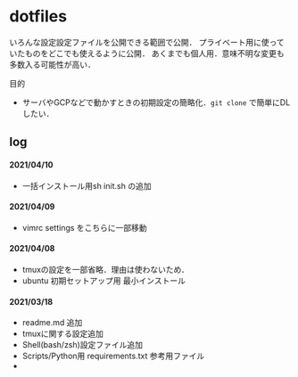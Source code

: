 # dotfiles

いろんな設定設定ファイルを公開できる範囲で公開．
プライベート用に使っていたものをどこでも使えるように公開．
あくまでも個人用．意味不明な変更も多数入る可能性が高い．


目的
- サーバやGCPなどで動かすときの初期設定の簡略化．`git clone` で簡単にDLしたい．


## log

#### 2021/04/10
- 一括インストール用sh init.sh の追加

#### 2021/04/09
- vimrc settings をこちらに一部移動

#### 2021/04/08
- tmuxの設定を一部省略．理由は使わないため．
- ubuntu 初期セットアップ用 最小インストール

#### 2021/03/18
- readme.md 追加
- tmuxに関する設定追加
- Shell(bash/zsh)設定ファイル追加
- Scripts/Python用 requirements.txt 参考用ファイル
-

